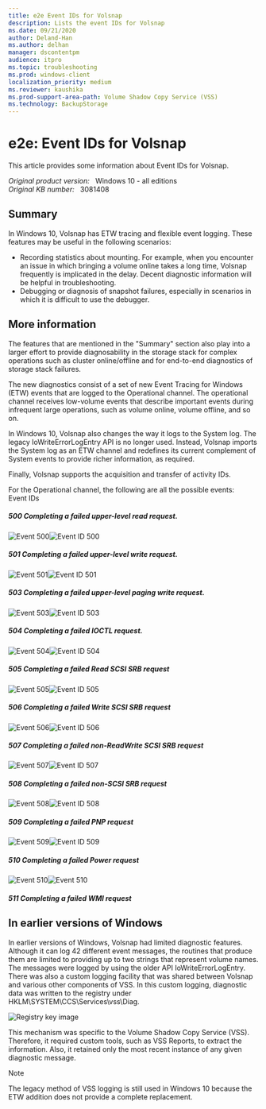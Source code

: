 ```yaml
---
title: e2e Event IDs for Volsnap 
description: Lists the event IDs for Volsnap 
ms.date: 09/21/2020
author: Deland-Han
ms.author: delhan 
manager: dscontentpm
audience: itpro
ms.topic: troubleshooting
ms.prod: windows-client
localization_priority: medium
ms.reviewer: kaushika
ms.prod-support-area-path: Volume Shadow Copy Service (VSS)
ms.technology: BackupStorage
---
```

# e2e: Event IDs for Volsnap

This article provides some information about Event IDs for Volsnap.

_Original product version:_ &nbsp; Windows 10 - all editions  
_Original KB number:_ &nbsp; 3081408

## Summary

In Windows 10, Volsnap has ETW tracing and flexible event logging. These features may be useful in the following scenarios:
- Recording statistics about mounting. For example, when you encounter an issue in which bringing a volume online takes a long time, Volsnap frequently is implicated in the delay. Decent diagnostic information will be helpful in troubleshooting.
- Debugging or diagnosis of snapshot failures, especially in scenarios in which it is difficult to use the debugger. 

## More information

The features that are mentioned in the "Summary" section also play into a larger effort to provide diagnosability in the storage stack for complex operations such as cluster online/offline and for end-to-end diagnostics of storage stack failures.

The new diagnostics consist of a set of new Event Tracing for Windows (ETW) events that are logged to the Operational channel. The operational channel receives low-volume events that describe important events during infrequent large operations, such as volume online, volume offline, and so on.

In Windows 10, Volsnap also changes the way it logs to the System log. The legacy IoWriteErrorLogEntry API is no longer used. Instead, Volsnap imports the System log as an ETW channel and redefines its current complement of System events to provide richer information, as required.

Finally, Volsnap supports the acquisition and transfer of activity IDs.

For the Operational channel, the following are all the possible events:  
Event IDs 

##### 500 Completing a failed upper-level read request.

![Event 500](./media/e2e-event-ids-volsnap/event-500.png)![Event ID 500](./media/e2e-event-ids-volsnap/event-id-500.png)

##### 501 Completing a failed upper-level write request.

![Event 501](./media/e2e-event-ids-volsnap/event-501.png)![Event ID 501](./media/e2e-event-ids-volsnap/event-id-501.png)

##### 503 Completing a failed upper-level paging write request.

![Event 503](./media/e2e-event-ids-volsnap/event-503.png)![Event ID 503](./media/e2e-event-ids-volsnap/event-id-503.png)

##### 504 Completing a failed IOCTL request.

![Event 504](./media/e2e-event-ids-volsnap/event-504.png)![Event ID 504](./media/e2e-event-ids-volsnap/event-id-504.png)

##### 505 Completing a failed Read SCSI SRB request

![Event 505](./media/e2e-event-ids-volsnap/event-505.png)![Event ID 505](./media/e2e-event-ids-volsnap/event-id-505.png)

##### 506 Completing a failed Write SCSI SRB request

![Event 506](./media/e2e-event-ids-volsnap/event-506.png)![Event ID 506](./media/e2e-event-ids-volsnap/event-id-506.png)

##### 507 Completing a failed non-ReadWrite SCSI SRB request

![Event 507](./media/e2e-event-ids-volsnap/event-507.png)![Event ID 507](./media/e2e-event-ids-volsnap/event-id-507.png)

##### 508 Completing a failed non-SCSI SRB request

![Event 508 ](./media/e2e-event-ids-volsnap/event-508.png)![Event ID 508](./media/e2e-event-ids-volsnap/event-id-508.png)

##### 509 Completing a failed PNP request

![Event 509](./media/e2e-event-ids-volsnap/event-509.png)![Event ID 509](./media/e2e-event-ids-volsnap/event-id-509.png)

##### 510 Completing a failed Power request

![Event 510](./media/e2e-event-ids-volsnap/event-510.png)![Event 510](./media/e2e-event-ids-volsnap/event-id-510.png)

##### 511 Completing a failed WMI request  

## In earlier versions of Windows

In earlier versions of Windows, Volsnap had limited diagnostic features. Although it can log 42 different event messages, the routines that produce them are limited to providing up to two strings that represent volume names. The messages were logged by using the older API IoWriteErrorLogEntry. There was also a custom logging facility that was shared between Volsnap and various other components of VSS. In this custom logging, diagnostic data was written to the registry under HKLM\SYSTEM\CCS\Services\vss\Diag.

![Registry key image](./media/e2e-event-ids-volsnap/registry-key.png)

This mechanism was specific to the Volume Shadow Copy Service (VSS). Therefore, it required custom tools, such as VSS Reports, to extract the information. Also, it retained only the most recent instance of any given diagnostic message.

> [!NOTE]
> The legacy method of VSS logging is still used in Windows 10 because the ETW addition does not provide a complete replacement.
